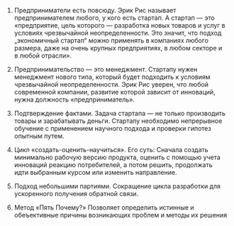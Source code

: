 1. Предприниматели есть повсюду. 
	Эрик Рис называет предпринимателем любого, у кого есть стартап. А стартап — это «предприятие, цель которого — разработка новых товаров и услуг в условиях чрезвычайной неопределенности. Это значит, что подход „экономичный стартап“ можно применять в компаниях любого размера, даже на очень крупных предприятиях, в любом секторе и в любой отрасли».
	
2. Предпринимательство — это менеджмент. 
	Стартапу нужен менеджмент нового типа, который будет подходить к условиям чрезвычайной неопределенности. Эрик Рис уверен, что любой современной компании, развитие которой зависит от инноваций, нужна должность «предприниматель».
    
3. Подтверждение фактами. 
	Задача стартапа — не только производить товары и зарабатывать деньги. Стартапу необходимо непрерывное обучение с применением научного подхода и проверки гипотез опытным путем.
    
4. Цикл «создать-оценить-научиться». 
	Его суть: Сначала создать минимально рабочую версию продукта, оценить с помощью учета инноваций реакцию потребителей, а потом решить, продолжать идти выбранным курсом или изменить направление.
    
5. Подход небольшими партиями. 
	Сокращение цикла разработки для ускоренного получения обратной связи.
	
6. Метод «Пять Почему?»
	Позволяет определить истинные и обеъективные причины возникающих проблем и методы их решения